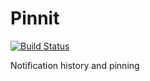 # Pinnit
[![Build Status](https://app.bitrise.io/app/03d0b5bd6ab1e487/status.svg?token=MMDnqGTaWOiASVrVB2dy9g&branch=master)](https://app.bitrise.io/app/03d0b5bd6ab1e487)

Notification history and pinning
